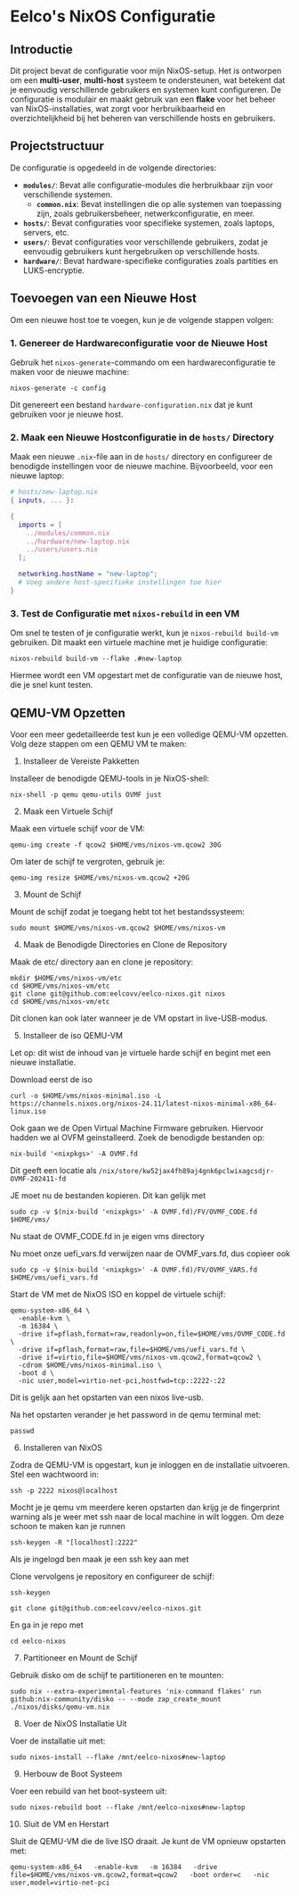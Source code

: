 
# Eelco's NixOS Configuratie

## Introductie

Dit project bevat de configuratie voor mijn NixOS-setup. Het is ontworpen om een **multi-user**, **multi-host** systeem te ondersteunen, wat betekent dat je eenvoudig verschillende gebruikers en systemen kunt configureren. De configuratie is modulair en maakt gebruik van een **flake** voor het beheer van NixOS-installaties, wat zorgt voor herbruikbaarheid en overzichtelijkheid bij het beheren van verschillende hosts en gebruikers.

## Projectstructuur

De configuratie is opgedeeld in de volgende directories:
- **`modules/`**: Bevat alle configuratie-modules die herbruikbaar zijn voor verschillende systemen.
  - **`common.nix`**: Bevat instellingen die op alle systemen van toepassing zijn, zoals gebruikersbeheer, netwerkconfiguratie, en meer.
- **`hosts/`**: Bevat configuraties voor specifieke systemen, zoals laptops, servers, etc.
- **`users/`**: Bevat configuraties voor verschillende gebruikers, zodat je eenvoudig gebruikers kunt hergebruiken op verschillende hosts.
- **`hardware/`**: Bevat hardware-specifieke configuraties zoals partities en LUKS-encryptie.

## Toevoegen van een Nieuwe Host

Om een nieuwe host toe te voegen, kun je de volgende stappen volgen:

### 1. Genereer de Hardwareconfiguratie voor de Nieuwe Host

Gebruik het `nixos-generate`-commando om een hardwareconfiguratie te maken voor de nieuwe machine:

```shell
nixos-generate -c config
```

Dit genereert een bestand `hardware-configuration.nix` dat je kunt gebruiken voor je nieuwe host.

### 2. Maak een Nieuwe Hostconfiguratie in de `hosts/` Directory

Maak een nieuwe `.nix`-file aan in de `hosts/` directory en configureer de benodigde instellingen voor de nieuwe machine. Bijvoorbeeld, voor een nieuwe laptop:

```nix
# hosts/new-laptop.nix
{ inputs, ... }:

{
  imports = [
    ../modules/common.nix
    ../hardware/new-laptop.nix
    ../users/users.nix
  ];

  networking.hostName = "new-laptop";
  # Voeg andere host-specifieke instellingen toe hier
}
```

### 3. Test de Configuratie met `nixos-rebuild` in een VM

Om snel te testen of je configuratie werkt, kun je `nixos-rebuild build-vm` gebruiken. Dit maakt een virtuele machine met je huidige configuratie:

```shell
nixos-rebuild build-vm --flake .#new-laptop
```
Hiermee wordt een VM opgestart met de configuratie van de nieuwe host, die je snel kunt testen.

## QEMU-VM Opzetten

Voor een meer gedetailleerde test kun je een volledige QEMU-VM opzetten. Volg deze stappen om een QEMU VM te maken:

1. Installeer de Vereiste Pakketten

Installeer de benodigde QEMU-tools in je NixOS-shell:

```shell
nix-shell -p qemu qemu-utils OVMF just
```

2. Maak een Virtuele Schijf

Maak een virtuele schijf voor de VM:

```shell
qemu-img create -f qcow2 $HOME/vms/nixos-vm.qcow2 30G
```

Om later de schijf te vergroten, gebruik je:

``` shell
qemu-img resize $HOME/vms/nixos-vm.qcow2 +20G
```

3. Mount de Schijf

Mount de schijf zodat je toegang hebt tot het bestandssysteem:

```shell
sudo mount $HOME/vms/nixos-vm.qcow2 $HOME/vms/nixos-vm
```

4. Maak de Benodigde Directories en Clone de Repository

Maak de etc/ directory aan en clone je repository:

```shell
mkdir $HOME/vms/nixos-vm/etc
cd $HOME/vms/nixos-vm/etc
git clone git@github.com:eelcovv/eelco-nixos.git nixos
cd $HOME/vms/nixos-vm/etc
```

Dit clonen kan ook later wanneer je de VM opstart in live-USB-modus.

5. Installeer de iso QEMU-VM

Let op: dit wist de inhoud van je virtuele harde schijf en begint met een nieuwe installatie.

Download eerst de iso

```shell
curl -o $HOME/vms/nixos-minimal.iso -L https://channels.nixos.org/nixos-24.11/latest-nixos-minimal-x86_64-linux.iso
```

Ook gaan we de  Open Virtual Machine Firmware gebruiken. Hiervoor hadden we al OVFM geinstalleerd. Zoek de benodigde bestanden op:

```shell
nix-build '<nixpkgs>' -A OVMF.fd
```

Dit geeft een locatie als `/nix/store/kw52jax4fh89aj4gnk6pclwixagcsdjr-OVMF-202411-fd`

JE moet nu de bestanden kopieren. Dit kan gelijk met

```shell
sudo cp -v $(nix-build '<nixpkgs>' -A OVMF.fd)/FV/OVMF_CODE.fd $HOME/vms/
```

Nu staat de OVMF_CODE.fd in je eigen vms directory

Nu moet onze uefi_vars.fd verwijzen naar de OVMF_vars.fd, dus copieer ook

```shell
sudo cp -v $(nix-build '<nixpkgs>' -A OVMF.fd)/FV/OVMF_VARS.fd $HOME/vms/uefi_vars.fd
```



Start de VM met de NixOS ISO en koppel de virtuele schijf:

```shell
qemu-system-x86_64 \
  -enable-kvm \
  -m 16384 \
  -drive if=pflash,format=raw,readonly=on,file=$HOME/vms/OVMF_CODE.fd \
  -drive if=pflash,format=raw,file=$HOME/vms/uefi_vars.fd \
  -drive if=virtio,file=$HOME/vms/nixos-vm.qcow2,format=qcow2 \
  -cdrom $HOME/vms/nixos-minimal.iso \
  -boot d \
  -nic user,model=virtio-net-pci,hostfwd=tcp::2222-:22
```

Dit is gelijk aan het opstarten van een nixos live-usb.

Na het opstarten verander je het password in de qemu terminal met:

```shell
passwd
```

6. Installeren van NixOS

Zodra de QEMU-VM is opgestart, kun je inloggen en de installatie uitvoeren. Stel een wachtwoord in:

```shell
ssh -p 2222 nixos@localhost
```

Mocht je je qemu vm meerdere keren opstarten dan krijg je de fingerprint warning als je weer met ssh naar de local machine in wilt loggen. Om deze schoon te maken kan je runnen

```shell
ssh-keygen -R "[localhost]:2222"
```

Als je ingelogd ben maak je een ssh key aan met

Clone vervolgens je repository en configureer de schijf:
```shell
ssh-keygen
```

```shell
git clone git@github.com:eelcovv/eelco-nixos.git
```

En ga in je repo met
```shell
cd eelco-nixos
```

7. Partitioneer en Mount de Schijf

Gebruik disko om de schijf te partitioneren en te mounten:

```shell
sudo nix --extra-experimental-features 'nix-command flakes' run github:nix-community/disko -- --mode zap_create_mount ./nixos/disks/qemu-vm.nix
```

8. Voer de NixOS Installatie Uit

Voer de installatie uit met:

```shell
sudo nixos-install --flake /mnt/eelco-nixos#new-laptop
```

9. Herbouw de Boot Systeem

Voer een rebuild van het boot-systeem uit:

```shell
sudo nixos-rebuild boot --flake /mnt/eelco-nixos#new-laptop
```

10. Sluit de VM en Herstart

Sluit de QEMU-VM die de live ISO draait. Je kunt de VM opnieuw opstarten met:

```shell
qemu-system-x86_64   -enable-kvm   -m 16384   -drive file=$HOME/vms/nixos-vm.qcow2,format=qcow2   -boot order=c   -nic user,model=virtio-net-pci
```